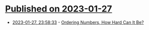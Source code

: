 # [Published on 2023-01-27](index.md)

* [2023-01-27, 23:58:33](https://lobste.rs/s/549uen/ordering_numbers_how_hard_can_it_be) - [Ordering Numbers, How Hard Can It Be?](https://orlp.net/blog/ordering-numbers/)
